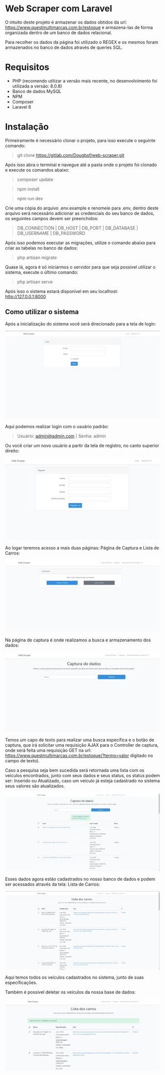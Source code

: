 # Web Scraper com Laravel
O intuito deste projeto é armazenar os dados obtidos da url: https://www.questmultimarcas.com.br/estoque 
e armazena-las de forma organizada dentro de um banco de dados relacional.

Para recolher os dados da página foi utilizado o REGEX e os mesmos foram armazenados no banco de dados através de queries SQL.
# Requisitos
- PHP (recomendo utilizar a versão mais recente, no desenvolvimento foi utilizada a versão: 8.0.8)
- Banco de dados MySQL
- NPM
- Composer
- Laravel 8

# Instalação

Primeiramente é necessário clonar o projeto, para isso execute o seguinte comando: 
> git clone https://gitlab.com/Dougbsf/web-scraper.git

Após isso abra o terminal e navegue até a pasta onde o projeto foi clonado e execute os comandos abaixo:

>composer update

>npm install

>npm run dev

Crie uma cópia do arquivo .env.example e renomeie para .env, dentro deste arquivo será necessário
adicionar as credenciais do seu banco de dados, os seguintes campos devem ser preenchidos:

> DB_CONNECTION | DB_HOST | DB_PORT | DB_DATABASE | DB_USERNAME | DB_PASSWORD

Após isso podemos executar as migrações, utilize o comando abaixo para criar as tabelas no banco de dados:

> php artisan migrate

Quase lá, agora é só iniciarmos o servidor para que seja possível utilizar o sistema, execute o último comando:

> php artisan serve

Após isso o sistema estará disponível em seu localhost: http://127.0.0.1:8000
## Como utilizar o sistema

Após a inicialização do sistema você será direcionado para a tela de login:

![Imagem da tela de login](docs/imgs/login.jpg?raw=true)

Aqui podemos realizar login com o usuário padrão:
> Usuário: admin@admin.com | Senha: admin

Ou você criar um novo usuário a partir da tela de registro, no canto superior direito:

![Imagem da tela de registro](docs/imgs/registro.jpg?raw=true)

Ao logar teremos acesso a mais duas páginas: Página de Captura e Lista de Carros:

![Imagem da home](docs/imgs/home.jpg?raw=true)

Na página de captura é onde realizamos a busca e armazenamento dos dados:

![Imagem da tela de captura](docs/imgs/captura.jpg?raw=true)

Temos um capo de texto para realizar uma busca específica e o botão de captura, que irá
solicitar uma requisição AJAX para o Controller de captura, onde será feita uma requisição GET na
url: https://www.questmultimarcas.com.br/estoque(?termo=valor digitado no campo de texto).

Caso a pesquisa seja bem sucedida será retornada uma lista com os veículos encontrados, junto 
com seus dados e seus status, os status podem ser: Inserido ou Atualizado, caso um veículo já 
esteja cadastrado no sistema seus valores são atualizados.

![Imagem da tela de captura com resultados](docs/imgs/captura2.jpg?raw=true)

Esses dados agora estão cadastrados no nosso banco de dados e podem ser acessados 
através da tela: Lista de Carros:

![Imagem da tela de lista de carros](docs/imgs/lista.jpg?raw=true)

Aqui temos todos os veículos cadastrados no sistema, junto de suas especificações.

Também é possível deletar os veículos da nossa base de dados:

![Imagem da tela de lista de carros com delete](docs/imgs/lista2.jpg?raw=true)

